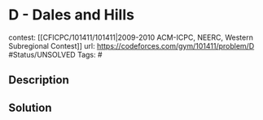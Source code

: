 # D - Dales and Hills

contest: [[CFICPC/101411/101411|2009-2010 ACM-ICPC, NEERC, Western Subregional Contest]]
url: https://codeforces.com/gym/101411/problem/D
#Status/UNSOLVED
Tags: #

## Description

## Solution

